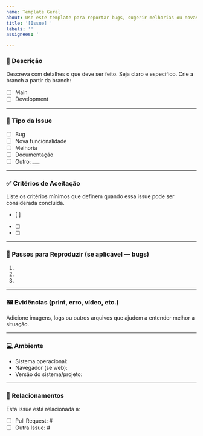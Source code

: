 ```yaml
---
name: Template Geral
about: Use este template para reportar bugs, sugerir melhorias ou novas funcionalidades
title: '[Issue] '
labels: ''
assignees: ''

---
```


### 📝 Descrição  
Descreva com detalhes o que deve ser feito. Seja claro e específico.
Crie a branch a partir da branch:
- [ ] Main
- [ ] Development

---

### 📂 Tipo da Issue  
- [ ] Bug  
- [ ] Nova funcionalidade  
- [ ] Melhoria  
- [ ] Documentação  
- [ ] Outro: ___

---

### ✅ Critérios de Aceitação  
Liste os critérios mínimos que definem quando essa issue pode ser considerada concluída.
- [ ] 
- [ ] 
- [ ] 

---

### 📎 Passos para Reproduzir (se aplicável — bugs)  
1.  
2.  
3.  

---

### 🖼️ Evidências (print, erro, vídeo, etc.)  
Adicione imagens, logs ou outros arquivos que ajudem a entender melhor a situação.

---

### 💻 Ambiente  
- Sistema operacional:  
- Navegador (se web):  
- Versão do sistema/projeto:  

---

### 🔗 Relacionamentos  
Esta issue está relacionada a:  
- [ ] Pull Request: #  
- [ ] Outra Issue: #
